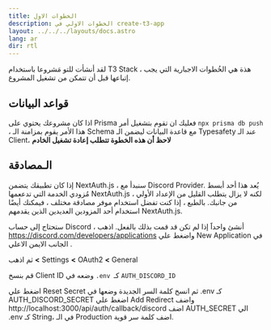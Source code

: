 ```yaml
---
title: الخطوات الاول
description: الخطوات الاولي في create-t3-app
layout: ../../../layouts/docs.astro
lang: ar
dir: rtl
---
```


لقد أنشأت للتو مَشروعا باستخدام T3 Stack ، هذة هي الخُطوات الاجبارية التي يجب إتباعها قبل أن تتمكن من تشغيل المشروع.

## قواعد البيانات

اذا كان مشروعك يحتوي على Prisma فعليك ان تقوم بتشغيل أمر `npx prisma db push` ، هذا الأمر يقوم بمزامنة الـ Schema مع قاعدة البيانات ليضمن الـ Typesafety عند الـ Client، **لاحظ أن هذه الخطوة تتطلب إعادة تشغيل الخادم**

## الـمصادقة

إذا كان تطبيقك يتضمن NextAuth.js ، سنبدأ مع Discord Provider. يُعد هذا أحد أبسط مُزودي الخدمة التي تدععمها NextAuth.js ، لكنه لا يزال يتطلب القليل من الإعداد الأولي من جانبك.
بالطبع ، إذا كنت تفضل استخدام موفر مصادقة مختلف ، فيمكنك أيضًا استخدام أحد المزودين العديدين الذين يقدمهم NextAuth.js.

ستحتاج إلى حساب Discord ، أنشئ واحداََ إذا لم تكن قد قمت بذلك بالفعل.
اذهب https://discord.com/developers/applications واضغط علي New Application في الجانب الايمن الاعلي .

ثم اذهب **<** Settings **<** OAuth2 **<** General

قم بنسخ Client ID وضعه في `.env `كـ `AUTH_DISCORD_ID`

اضغط علي Reset Secret ثم انسخ كلمة السر الجديدة وضعها في .env كـ AUTH_DISCORD_SECRET
اضغط علي Add Redirect واضف http://localhost:3000/api/auth/callback/discord
اضف AUTH_SECRET الي .env كـ String، في الـ Production اضف كلمة سر قوية.
